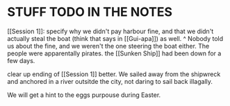 # STUFF TODO IN THE NOTES

[[Session 1]]: specify why we didn't pay harbour fine, and that we didn't actually steal the boat (think that says in [[Gui-apa]]) as well.
^ Nobody told us about the fine, and we weren't the one steering the boat either. The people were apparentally pirates.
the [[Sunken Ship]] had been down for a few days.

clear up ending of [[Session 1]] better. We sailed away from the shipwreck and anchored in a river outsitde the city, not daring to sail back illagally.

We will get a hint to the eggs purpouse during Easter.